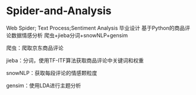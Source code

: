 # Spider-and-Analysis
Web Spider; Text Process;Sentiment Analysis
毕业设计
基于Python的商品评论数据情感分析
爬虫+jieba分词+snowNLP+gensim

爬虫：爬取京东商品评论

jieba：分词，使用TF-ITF算法获取商品评论中关键词和权重

snowNLP：获取每段评论的情感颗粒度

gensim：使用LDA进行主题分析
